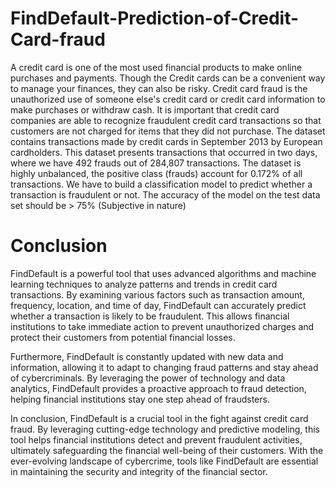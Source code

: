 # FindDefault-Prediction-of-Credit-Card-fraud
A credit card is one of the most used financial products to make online purchases and payments. Though the Credit cards can be a convenient way to manage your finances, they can also be risky. Credit card fraud is the unauthorized use of someone else's credit card or credit card information to make purchases or withdraw cash.
It is important that credit card companies are able to recognize fraudulent credit card transactions so that customers are not charged for items that they did not purchase. 
The dataset contains transactions made by credit cards in September 2013 by European cardholders. This dataset presents transactions that occurred in two days, where we have 492 frauds out of 284,807 transactions. The dataset is highly unbalanced, the positive class (frauds) account for 0.172% of all transactions.
We have to build a classification model to predict whether a transaction is fraudulent or not.
The accuracy of the model on the test data set should be > 75% (Subjective in nature) 

# Conclusion
FindDefault is a powerful tool that uses advanced algorithms and machine learning techniques to analyze patterns and trends in credit card transactions. By examining various factors such as transaction amount, frequency, location, and time of day, FindDefault can accurately predict whether a transaction is likely to be fraudulent. This allows financial institutions to take immediate action to prevent unauthorized charges and protect their customers from potential financial losses.

Furthermore, FindDefault is constantly updated with new data and information, allowing it to adapt to changing fraud patterns and stay ahead of cybercriminals. By leveraging the power of technology and data analytics, FindDefault provides a proactive approach to fraud detection, helping financial institutions stay one step ahead of fraudsters.

In conclusion, FindDefault is a crucial tool in the fight against credit card fraud. By leveraging cutting-edge technology and predictive modeling, this tool helps financial institutions detect and prevent fraudulent activities, ultimately safeguarding the financial well-being of their customers. With the ever-evolving landscape of cybercrime, tools like FindDefault are essential in maintaining the security and integrity of the financial sector.

